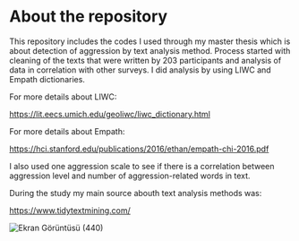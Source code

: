 # About the repository


This repository includes the codes I used through my master thesis which is about detection of aggression by text analysis method. Process started with cleaning of the texts that were written by 203 participants and analysis of data in correlation with other surveys. I did analysis by using LIWC and Empath dictionaries.

For more details about LIWC:

https://lit.eecs.umich.edu/geoliwc/liwc_dictionary.html

For more details about Empath:

https://hci.stanford.edu/publications/2016/ethan/empath-chi-2016.pdf

I also used one aggression scale to see if there is a correlation between aggression level and number of aggression-related words in text.

During the study my main source abouth text analysis methods was:

https://www.tidytextmining.com/


![Ekran Görüntüsü (440)](https://user-images.githubusercontent.com/73358116/147812508-d4aa244c-d748-4e15-81af-ef907f00491a.png)
